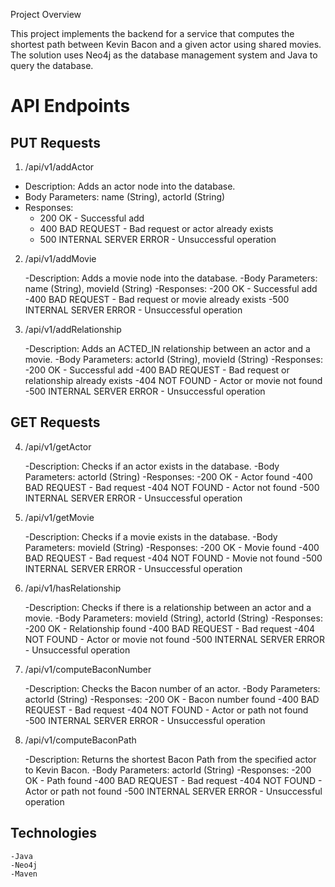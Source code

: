 Project Overview

This project implements the backend for a service that computes the shortest path between Kevin Bacon and a given actor using shared movies. The solution uses Neo4j as the database management system and Java to query the database.

# API Endpoints
  
## PUT Requests
1. /api/v1/addActor
  
  - Description: Adds an actor node into the database.
  - Body Parameters: name (String), actorId (String)
  - Responses:
    -  200 OK - Successful add
    -  400 BAD REQUEST - Bad request or actor already exists
    -  500 INTERNAL SERVER ERROR - Unsuccessful operation
  
  2. /api/v1/addMovie
  
      -Description: Adds a movie node into the database.
      -Body Parameters: name (String), movieId (String)
      -Responses:
          -200 OK - Successful add
          -400 BAD REQUEST - Bad request or movie already exists
          -500 INTERNAL SERVER ERROR - Unsuccessful operation
  
  3. /api/v1/addRelationship
  
      -Description: Adds an ACTED_IN relationship between an actor and a movie.
      -Body Parameters: actorId (String), movieId (String)
      -Responses:
          -200 OK - Successful add
          -400 BAD REQUEST - Bad request or relationship already exists
          -404 NOT FOUND - Actor or movie not found
          -500 INTERNAL SERVER ERROR - Unsuccessful operation
  
  ## GET Requests
  4. /api/v1/getActor
  
      -Description: Checks if an actor exists in the database.
      -Body Parameters: actorId (String)
      -Responses:
          -200 OK - Actor found
          -400 BAD REQUEST - Bad request
          -404 NOT FOUND - Actor not found
          -500 INTERNAL SERVER ERROR - Unsuccessful operation
  
  5. /api/v1/getMovie
  
      -Description: Checks if a movie exists in the database.
      -Body Parameters: movieId (String)
      -Responses:
          -200 OK - Movie found
          -400 BAD REQUEST - Bad request
          -404 NOT FOUND - Movie not found
          -500 INTERNAL SERVER ERROR - Unsuccessful operation
  
  6. /api/v1/hasRelationship
  
      -Description: Checks if there is a relationship between an actor and a movie.
      -Body Parameters: movieId (String), actorId (String)
      -Responses:
          -200 OK - Relationship found
          -400 BAD REQUEST - Bad request
          -404 NOT FOUND - Actor or movie not found
          -500 INTERNAL SERVER ERROR - Unsuccessful operation
  
  7. /api/v1/computeBaconNumber
  
      -Description: Checks the Bacon number of an actor.
      -Body Parameters: actorId (String)
      -Responses:
          -200 OK - Bacon number found
          -400 BAD REQUEST - Bad request
          -404 NOT FOUND - Actor or path not found
          -500 INTERNAL SERVER ERROR - Unsuccessful operation
  
  8. /api/v1/computeBaconPath
  
      -Description: Returns the shortest Bacon Path from the specified actor to Kevin Bacon.
      -Body Parameters: actorId (String)
      -Responses:
          -200 OK - Path found
          -400 BAD REQUEST - Bad request
          -404 NOT FOUND - Actor or path not found
          -500 INTERNAL SERVER ERROR - Unsuccessful operation
  
  ## Technologies
    -Java
    -Neo4j
    -Maven

